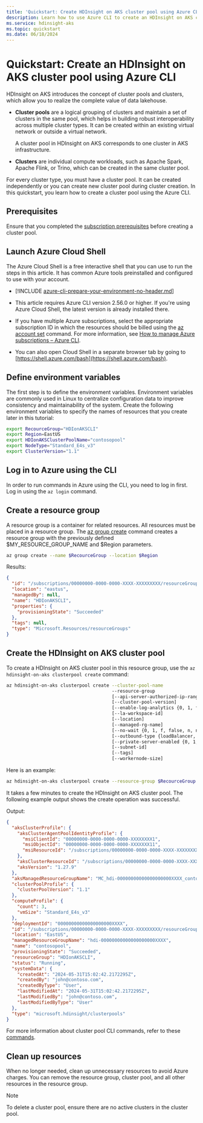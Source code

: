 ```yaml
---
title: 'Quickstart: Create HDInsight on AKS cluster pool using Azure CLI'
description: Learn how to use Azure CLI to create an HDInsight on AKS cluster pool.
ms.service: hdinsight-aks
ms.topic: quickstart
ms.date: 06/18/2024
---
```


# Quickstart: Create an HDInsight on AKS cluster pool using Azure CLI

HDInsight on AKS introduces the concept of cluster pools and clusters, which allow you to realize the complete value of data lakehouse.

- **Cluster pools** are a logical grouping of clusters and maintain a set of clusters in the same pool, which helps in building robust interoperability across multiple cluster types. It can be created within an existing virtual network or outside a virtual network.

  A cluster pool in HDInsight on AKS corresponds to one cluster in AKS infrastructure.

- **Clusters** are individual compute workloads, such as Apache Spark, Apache Flink, or Trino, which can be created in the same cluster pool.

For every cluster type, you must have a cluster pool. It can be created independently or you can create new cluster pool during cluster creation.
In this quickstart, you learn how to create a cluster pool using the Azure CLI.

## Prerequisites
Ensure that you completed the [subscription prerequisites](./quickstart-prerequisites-subscription.md) before creating a cluster pool.

## Launch Azure Cloud Shell

The Azure Cloud Shell is a free interactive shell that you can use to run the steps in this article. It has common Azure tools preinstalled and configured to use with your account.

- [!INCLUDE [azure-cli-prepare-your-environment-no-header.md](~/reusable-content/azure-cli/azure-cli-prepare-your-environment-no-header.md)]

- This article requires Azure CLI version 2.56.0 or higher. If you're using Azure Cloud Shell, the latest version is already installed there.
- If you have multiple Azure subscriptions, select the appropriate subscription ID in which the resources should be billed using the [az account set](/cli/azure/account#az-account-set) command. For more information, see [How to manage Azure subscriptions – Azure CLI](/cli/azure/manage-azure-subscriptions-azure-cli?tabs=bash#change-the-active-subscription).

- You can also open Cloud Shell in a separate browser tab by going to [https://shell.azure.com/bash](https://shell.azure.com/bash). 

## Define environment variables

The first step is to define the environment variables. Environment variables are commonly used in Linux to centralize configuration data to improve consistency and maintainability of the system. Create the following environment variables to specify the names of resources that you create later in this tutorial:

```bash
export RecourceGroup="HDIonAKSCLI"
export Region=EastUS
export HDIonAKSClusterPoolName="contosopool"
export NodeType="Standard_E4s_v3"
export ClusterVersion="1.1"
```

## Log in to Azure using the CLI

In order to run commands in Azure using the CLI, you need to log in first. Log in using the `az login` command.

## Create a resource group

A resource group is a container for related resources. All resources must be placed in a resource group. The [az group create](/cli/azure/group) command creates a resource group with the previously defined $MY_RESOURCE_GROUP_NAME and $Region parameters.

```bash
az group create --name $RecourceGroup --location $Region
```

Results:

<!-- expected_similarity=0.3 -->
```json
{
  "id": "/subscriptions/00000000-0000-0000-XXXX-XXXXXXXXX/resourceGroups/HDIonAKSCLI",
  "location": "eastus",
  "managedBy": null,
  "name": "HDIonAKSCLI",
  "properties": {
    "provisioningState": "Succeeded"
  },
  "tags": null,
  "type": "Microsoft.Resources/resourceGroups"
}
```

## Create the HDInsight on AKS cluster pool

To create a HDInsight on AKS cluster pool in this resource group, use the `az hdinsight-on-aks clusterpool create` command:
```bash
az hdinsight-on-aks clusterpool create --cluster-pool-name
                                       --resource-group
                                       [--api-server-authorized-ip-ranges]
                                       [--cluster-pool-version]
                                       [--enable-log-analytics {0, 1, f, false, n, no, t, true, y, yes}]
                                       [--la-workspace-id]
                                       [--location]
                                       [--managed-rg-name]
                                       [--no-wait {0, 1, f, false, n, no, t, true, y, yes}]
                                       [--outbound-type {loadBalancer, userDefinedRouting}]
                                       [--private-server-enabled {0, 1, f, false, n, no, t, true, y, yes}]
                                       [--subnet-id]
                                       [--tags]
                                       [--workernode-size]
```
Here is an example:
```bash
az hdinsight-on-aks clusterpool create --resource-group $RecourceGroup --cluster-pool-name $HDIonAKSClusterPoolName --location $Region --workernode-size $NodeType --cluster-pool-version $ClusterVersion
```

It takes a few minutes to create the HDInsight on AKS cluster pool. The following example output shows the create operation was successful.

Output:
<!-- expected_similarity=0.3 -->
```json
{
  "aksClusterProfile": {
    "aksClusterAgentPoolIdentityProfile": {
      "msiClientId": "00000000-0000-0000-0000-XXXXXXXX1",
      "msiObjectId": "00000000-0000-0000-0000-XXXXXXX11",
      "msiResourceId": "/subscriptions/00000000-0000-0000-XXXX-XXXXXXXXX/resourcegroups/MC_hdi-00000000000000000000XXXX_contosopool_eastus/providers/Microsoft.ManagedIdentity/userAssignedIdentities/contosopool-agentpool"
    },
    "aksClusterResourceId": "/subscriptions/00000000-0000-0000-XXXX-XXXXXXXXX/resourceGroups/hdi-00000000000000000000XXXX/providers/Microsoft.ContainerService/managedClusters/contosopool",
    "aksVersion": "1.27.9"
  },
  "aksManagedResourceGroupName": "MC_hdi-00000000000000000000XXXX_contosopool_eastus",
  "clusterPoolProfile": {
    "clusterPoolVersion": "1.1"
  },
  "computeProfile": {
    "count": 3,
    "vmSize": "Standard_E4s_v3"
  },
  "deploymentId": "00000000000000000000XXXX",
  "id": "/subscriptions/00000000-0000-0000-XXXX-XXXXXXXXX/resourceGroups/HDIonAKSCLI/providers/Microsoft.HDInsight/clusterpools/contosopool",
  "location": "EastUS",
  "managedResourceGroupName": "hdi-00000000000000000000XXXX",
  "name": "contosopool",
  "provisioningState": "Succeeded",
  "resourceGroup": "HDIonAKSCLI",
  "status": "Running",
  "systemData": {
    "createdAt": "2024-05-31T15:02:42.2172295Z",
    "createdBy": "john@contoso.com",
    "createdByType": "User",
    "lastModifiedAt": "2024-05-31T15:02:42.2172295Z",
    "lastModifiedBy": "john@contoso.com",
    "lastModifiedByType": "User"
  },
  "type": "microsoft.hdinsight/clusterpools"
}
```

For more information about cluster pool CLI commands, refer to these [commands](https://learn.microsoft.com/en-us/cli/azure/hdinsight-on-aks/clusterpool?view=azure-cli-latest).

## Clean up resources

When no longer needed, clean up unnecessary resources to avoid Azure charges. You can remove the resource group, cluster pool, and all other resources in the resource group.

> [!NOTE]
> To delete a cluster pool, ensure there are no active clusters in the cluster pool.
